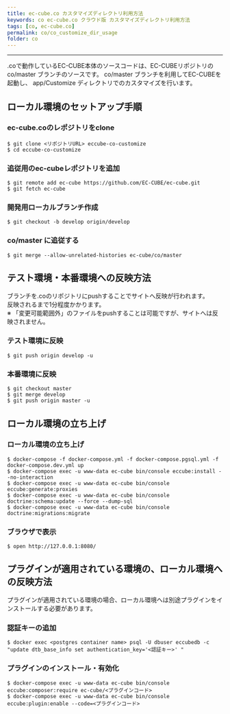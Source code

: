 ```yaml
---
title: ec-cube.co カスタマイズディレクトリ利用方法
keywords: co ec-cube.co クラウド版 カスタマイズディレクトリ利用方法
tags: [co, ec-cube.co]
permalink: co/co_customize_dir_usage
folder: co
---
```



---

.coで動作しているEC-CUBE本体のソースコードは、EC-CUBEリポジトリの co/master ブランチのソースです。 
co/master ブランチを利用してEC-CUBEを起動し、 app/Customize ディレクトリでのカスタマイズを行います。

## ローカル環境のセットアップ手順

### ec-cube.coのレポジトリをclone

```
$ git clone <リポジトリURL> eccube-co-customize
$ cd eccube-co-customize
```

### 追従用のec-cubeレポジトリを追加

```
$ git remote add ec-cube https://github.com/EC-CUBE/ec-cube.git
$ git fetch ec-cube
```

### 開発用ローカルブランチ作成

```
$ git checkout -b develop origin/develop
```

### co/master に追従する

```
$ git merge --allow-unrelated-histories ec-cube/co/master
```

## テスト環境・本番環境への反映方法

ブランチを.coのリポジトリにpushすることでサイトへ反映が行われます。  
反映されるまで1分程度かかります。  
※ 「変更可能範囲外」のファイルをpushすることは可能ですが、サイトへは反映されません。

### テスト環境に反映

```
$ git push origin develop -u
```

### 本番環境に反映

```
$ git checkout master
$ git merge develop
$ git push origin master -u
```

## ローカル環境の立ち上げ

### ローカル環境の立ち上げ

```
$ docker-compose -f docker-compose.yml -f docker-compose.pgsql.yml -f docker-compose.dev.yml up
$ docker-compose exec -u www-data ec-cube bin/console eccube:install --no-interaction
$ docker-compose exec -u www-data ec-cube bin/console eccube:generate:proxies
$ docker-compose exec -u www-data ec-cube bin/console doctrine:schema:update --force --dump-sql
$ docker-compose exec -u www-data ec-cube bin/console doctrine:migrations:migrate
```

### ブラウザで表示

```
$ open http://127.0.0.1:8080/
```

## プラグインが適用されている環境の、ローカル環境への反映方法

プラグインが適用されている環境の場合、ローカル環境へは別途プラグインをインストールする必要があります。

### 認証キーの追加

```
$ docker exec <postgres container name> psql -U dbuser eccubedb -c "update dtb_base_info set authentication_key='<認証キー>' "
```

### プラグインのインストール・有効化

```
$ docker-compose exec -u www-data ec-cube bin/console eccube:composer:require ec-cube/<プラグインコード>
$ docker-compose exec -u www-data ec-cube bin/console eccube:plugin:enable --code=<プラグインコード>
```
